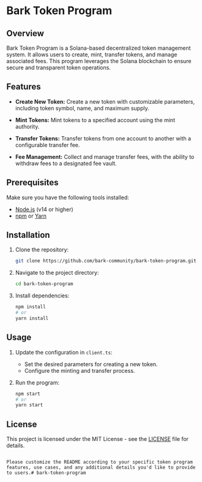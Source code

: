 # Bark Token Program

## Overview

Bark Token Program is a Solana-based decentralized token management system. It allows users to create, mint, transfer tokens, and manage associated fees. This program leverages the Solana blockchain to ensure secure and transparent token operations.

## Features

- **Create New Token:** Create a new token with customizable parameters, including token symbol, name, and maximum supply.

- **Mint Tokens:** Mint tokens to a specified account using the mint authority.

- **Transfer Tokens:** Transfer tokens from one account to another with a configurable transfer fee.

- **Fee Management:** Collect and manage transfer fees, with the ability to withdraw fees to a designated fee vault.

## Prerequisites

Make sure you have the following tools installed:

- [Node.js](https://nodejs.org/) (v14 or higher)
- [npm](https://www.npmjs.com/) or [Yarn](https://yarnpkg.com/)

## Installation

1. Clone the repository:

   ```bash
   git clone https://github.com/bark-community/bark-token-program.git
   ```

2. Navigate to the project directory:

   ```bash
   cd bark-token-program
   ```

3. Install dependencies:

   ```bash
   npm install
   # or
   yarn install
   ```

## Usage

1. Update the configuration in `client.ts`:

   - Set the desired parameters for creating a new token.
   - Configure the minting and transfer process.

2. Run the program:

   ```bash
   npm start
   # or
   yarn start
   ```

## License

This project is licensed under the MIT License - see the [LICENSE](LICENSE) file for details.
```

Please customize the README according to your specific token program features, use cases, and any additional details you'd like to provide to users.# bark-token-program
